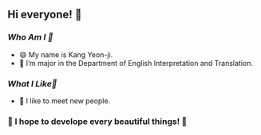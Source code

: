 ## Hi everyone! 👋

### *Who Am I 🤔*
- 😄 My name is Kang Yeon-ji.
- 🌱 I’m major in the Department of English Interpretation and Translation.

###  *What I Like💬*
- 👯 I like to meet new people.

### 🔭 I hope to develope every beautiful things! 🔭
